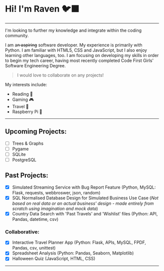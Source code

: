 # Hi! I'm Raven 🐦‍⬛
___
I'm looking to further my knowledge and integrate within the coding community.

I am a~~n aspiring~~ software developer. My experience is primarily with Python. I am familiar with HTML5, CSS and JavaScript, but I also enjoy learning other languages, too. 
I am focusing on developing my skills in order to begin my tech career, having most recently completed Code First Girls' Software Engineering Degree.
> I would love to collaborate on any projects!

My interests include:
* Reading 📖
* Gaming 🎮
* Travel 🧳
* Raspberry Pi 🤖
___
## Upcoming Projects:
- [ ] Trees & Graphs
- [ ] Pygame
- [ ] SQLite
- [ ] PostgreSQL

## Past Projects:
- [x] Simulated Streaming Service with Bug Report Feature (Python, MySQL: Flask, requests, webbroswer, json, random)
- [x] SQL Normalised Database Design for Simulated Business Use Case (*Not based on real data or an actual business' design - made entirely from scratch using imagination and mock data*)
- [x] Country Data Search with 'Past Travels' and 'Wishlist' files (Python: API, Pandas, datetime, csv)
### Collaborative:
- [x] Interactive Travel Planner App (Python: Flask, APIs, MySQL, FPDF, Pandas, csv, unittest)
- [x] Spreadsheet Analysis (Python: Pandas, Seaborn, Matplotlib)
- [x] Halloween Quiz (JavaScript, HTML, CSS)
___
